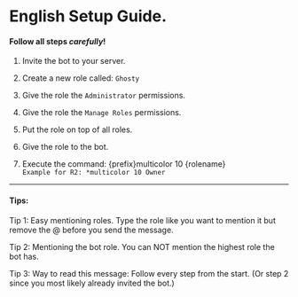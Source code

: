 # English Setup Guide.

#### Follow all steps ***carefully***!

1. Invite the bot to your server.

2. Create a new role called: `Ghosty`

3. Give the role the `Administrator` permissions.

4. Give the role the `Manage Roles` permissions.

5. Put the role on top of all roles.

6. Give the role to the bot.

7. Execute the command: {prefix}multicolor 10 {rolename} \
`Example for R2: *multicolor 10 Owner`

--------------------------------------------------------
#### Tips:

Tip 1: Easy mentioning roles.
	Type the role like you want to mention it but remove the @ before you send the message.

Tip 2: Mentioning the bot role.
	You can NOT mention the highest role the bot has.

Tip 3: Way to read this message:
	Follow every step from the start. (Or step 2 since you most likely already invited the bot.)
